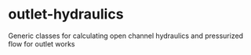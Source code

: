 # outlet-hydraulics
Generic classes for calculating open channel hydraulics and pressurized flow for outlet works
